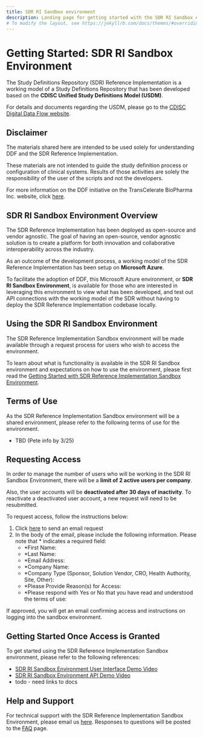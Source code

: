 ```yaml
---
title: SDR RI Sandbox environment
description: Landing page for getting started with the SDR RI Sandbox environment, requesting access, and information about using the sandbox environment
# To modify the layout, see https://jekyllrb.com/docs/themes/#overriding-theme-defaults
---
```

# Getting Started: SDR RI Sandbox Environment

The Study Definitions Repository (SDR) Reference Implementation is a working model of a Study Definitions Repository that has been developed based on the **CDISC Unified Study Definitions Model (USDM)**.

For details and documents regarding the USDM, please go to the [CDISC Digital Data Flow website](https://www.cdisc.org/ddf).

## Disclaimer

The materials shared here are intended to be used solely for understanding DDF and the SDR Reference Implementation.

These materials are not intended to guide the study definition process or configuration of clinical systems. Results of those activities are solely the responsibility of the user of the scripts and not the developers.

For more information on the DDF initiative on the TransCelerate BioPharma Inc. website, click [here](https://www.transceleratebiopharmainc.com/initiatives/digital-data-flow/).

## SDR RI Sandbox Environment Overview

The SDR Reference Implementation has been deployed as open-source and vendor agnostic.  The goal of having an open-source, vendor agnostic solution is to create a platform for both innovation and collaborative interoperability across the industry.

As an outcome of the development process, a working model of the SDR Reference Implementation has been setup on **Microsoft Azure**.

To facilitate the adoption of DDF, this Microsoft Azure environment, or **SDR RI Sandbox Environment**, is available for those who are interested in leveraging this environment to view what has been developed, and test out API connections with the working model of the SDR without having to deploy the SDR Reference Implementation codebase locally.

## Using the SDR RI Sandbox Environment

The SDR Reference Implementation Sandbox environment will be made available through a request process for users who wish to access the environment.  

To learn about what is functionality is available in the SDR RI Sandbox environment and expectations on how to use the environment, please first read the [Getting Started with SDR Reference Implementation Sandbox Environment]().

## Terms of Use

As the SDR Reference Implementation Sandbox environment will be a shared environment, please refer to the following terms of use for the environment.

- TBD (Pete info by 3/25)

## Requesting Access

In order to manage the number of users who will be working in the SDR RI Sandbox Environment, there will be a **limit of 2 active users per company**.  

Also, the user accounts will be **deactivated after 30 days of inactivity**.  To reactivate a deactivated user account, a new request will need to be resubmitted.

To request access, follow the instructions below:

1. Click [here](mailto:DDF@transcelerate.com?subject=Request%20Access%20to%20SDR%20RI%20Sandbox%20Environment&body=First%20Name:%0D%0ALast%20Name:%0D%0AEmail%20Address:%0D%0ACompany%20Name:%0D%0ACompany%20Type%20(Sponsor,%20Solution%20Vendor,%20CRO,%20Health%20Authority,%20Site,%20Other):%0D%0APlease%20Provide%20Reason(s)%20for%20Access:%0D%0APlease%20respond%20with%20Yes%20or%20No%20that%20you%20have%20read%20and%20understood%20the%20terms%20of%20use:) to send an email request
1. In the body of the email, please include the following information.  Please note that * indicates a required field:
   - *First Name:
   - *Last Name:
   - *Email Address:
   - *Company Name:
   - *Company Type (Sponsor, Solution Vendor, CRO, Health Authority, Site, Other):
   - *Please Provide Reason(s) for Access:
   - *Please respond with Yes or No that you have read and understood the terms of use:

If approved, you will get an email confirming access and instructions on logging into the sandbox environment.

## Getting Started Once Access is Granted

To get started using the SDR Reference Implementation Sandbox environment, please refer to the following references:

- [SDR RI Sandbox Environment User Interface Demo Video]()
- [SDR RI Sandbox Environment API Demo Video]()
- todo - need links to docs

## Help and Support

For technical support with the SDR Reference Implementation Sandbox Environment, please email us [here](mailto:DDF@transcelerate.com?subject=Help%20with%20SDR%20RI%20Sandbox%20Environment).  Responses to questions will be posted to the [FAQ](faq.md) page.
